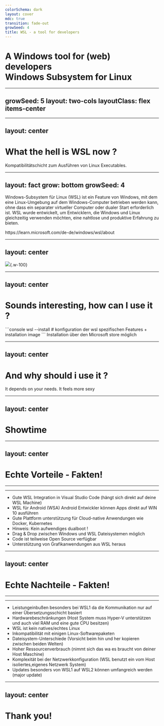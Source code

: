 ```yaml
---
colorSchema: dark
layout: cover
mdc: true
transition: fade-out
growSeed: 4
title: WSL - a tool for developers
---
```


<h1 flex="~ col">
<div text-2xl origin-top-left transition duration-500 :class="$clicks <= 1 ? 'scale-150' : 'op50'">
  <span v-click>A Windows tool for (web) developers</span>
</div>
<div mt1 forward:delay-300 v-click>Windows Subsystem for Linux</div>
</h1>

---
growSeed: 5
layout: two-cols
layoutClass: flex items-center
---

<template v-slot:default>

![](/intro.png){.w-70.h-70.ml-10}

</template>
<template v-slot:right>

# Jan Friebe

<div class="leading-10 opacity-80">
Full Stack developer with passion for Frontend staff<br>
JavaScript/TypeScript // Vue // React // CSS // Design<br>
</div>

<div my-10 w-min flex="~ gap-1" items-center justify-center>
  <div i-ri-user-3-line op50 ma text-xl />
  <div><a href="https://jan-friebe.de" target="_blank" class="border-none! font-300">jan.friebe.de</a></div>
  <div i-ri-github-line op50 ma text-xl ml4/>
  <div><a href="https://github.com/friebe" target="_blank" class="border-none! font-300">friebe</a></div>
  <div i-ri-twitter-x-line op50 ma text-xl ml4/>
  <div><a href="https://twitter.com/jan_friebe" target="_blank" class="border-none! font-300">jan_friebe</a></div>
</div>

</template>

---
layout: center
---

<h1 important-text-5xl>What the hell is WSL now ?</h1>

<div text-white:50 text-2xl v-click>
<span text-yellow2 italic v-mark.yellow.underline>Kompatibilitätschicht</span> zum Ausführen von Linux Executables.
</div>

<!-- Super, danke für die Antwort... -->

---
layout: fact
grow: bottom
growSeed: 4
---

Windows-Subsystem für Linux (WSL) ist ein Feature von Windows, mit dem eine Linux-Umgebung auf dem Windows-Computer betrieben werden kann, ohne dass ein separater virtueller Computer oder dualer Start erforderlich ist. WSL wurde entwickelt, um Entwicklern, die Windows und Linux gleichzeitig verwenden möchten, eine nahtlose und produktive Erfahrung zu bieten.

<p text-white:50 text-xs italic>https://learn.microsoft.com/de-de/windows/wsl/about</p>

---
layout: center
---

![](/wsl-architecture.png){.w-100}

<!-- 
WSL1 beihnaltete eine Kernelschnitstelle die von MS entwickelt wurde,
aber keinen Linux Code für den Linux-Kernel enthielt. Es gab nur von Canonical bereitgestellte Dateien die ausführbar waren -> Fake Linux, aber ressourcen sparsam als eine komplette VM und der direkteste weg um Linux und WIndows zu vereinenen. Ausschließliches CLI Tool

WSL2 Virtualisierungsansatz mittels Hyper-V (Lightweight Uitility VM). Bessere Performance und bessere Systemkompatibilität. Vollständiger Linux Kernel.
GUI App support möglich.
-->

---
layout: center
---

<h1 important-text-5xl>Sounds interesting, how can I use it ?</h1>
<v-clicks>
```console
wsl --install <Distribution Name> # konfiguration der wsl spezifischen Features + installation image
```
<span v-click>Installation über den Microsoft store möglich</span>
</v-clicks>

---
layout: center
---

<h1 important-text-5xl>And why should i use it ?</h1>
<div text-white:50 text-2xl v-click>
  <span text-lime font-bold v-mark.highlight.lime.op5.delay200 inline-block p3 mx--2>It depends on your needs. It feels more sexy</span>
</div>
<div v-click delay200="1" origin-top-left rotate-12 i-emojione-monotone:middle-finger w-5em h-5em absolute top-25 right-25></div>

<!--
Wie bei vielen Antworten im Leben heißt die antwort it depends. Und jeder kann für sich entscheiden, ob er es nutzen möchte oder vollkommen mit windows zufrieden ist. Danke Jan diese Folie hättest du dir auch sparen können.

Ich bin  nämlich nicht zufrieden mit Windows!
Vor ca. 4 Jahren bin ich auf WSL1 aufmerksam geworden und fande es damals schon eine coole Sache in Linux und somit Kernal näher zu programmieren und 
Windows ein wenig den Rücken zu kehren und die spezifischen MS Probleme abzuschütteln. Ging leider nicht ganz auf - mit WSL kamen andere Probleme -.-

Doch nach vielen Jahren habe ich MS ganz den Rücken gekehrt und bin auf einen Mac umgestiegen (side note: die coolen Frontend Leute haben alle einen Mac ^^). Aber ich bereue nichts und bin absolut zufrieden mit der Entscheidung. Viele Probleme habe ich nicht mehr. Leider kam Windows bei meinem jetzigen Arbeitgeber zurück und ich erinnerte mich an WSL, was für mich eine Art zufriedenstellender Kompromiss zwischen MS und MacOS ist. Ich kan viele Linux Programme ausführen, vieles geht schneller, ich habe ein cooles Terminal,
Ich kenne mich in der SHELL aus und und und ...
-->

---
layout: center
---

<h1 important-text-5xl>
  <span text-lime font-bold v-mark.highlight.lime.op5  p3 mx--2>Showtime</span>
</h1>

---
layout: center
---
<h1 important-text-5xl>Echte Vorteile - Fakten!</h1>

---
---
- Gute WSL Integration in Visual Studio Code (hängt sich direkt auf deine WSL Machine)
- WSL für Android (WSA) Android Entwickler können Apps direkt auf WIN 10 ausführen
- Gute Plattform unterstützung für Cloud-native Anwendungen wie Docker, Kubernetes
- Hinweis: Kein aufwendiges dualboot !
- Drag & Drop zwischen Windows und WSL Dateisystemen möglich
- Code ist teilweise Open Source verfügbar 
- Unterstützung von Grafikanwendungen aus WSL heraus


---
layout: center
---

<h1 important-text-5xl>Echte Nachteile - Fakten!</h1>

---
---
- Leistungeinbußen besonders bei WSL1 da die Kommunikation nur auf einer Übersetzungsschicht basiert
- Hardwarebeschränkungen (Host System muss Hyper-V unterstützen und auch viel RAM und eine gute CPU besitzen)
- WSL ist kein natives/echtes Linux
- Inkompatibilität mit einigen Linux-Softwarepaketen
- Dateisystem-Unterschiede (Vorsicht beim hin und her kopieren zwischen beiden Welten)
- Hoher Ressourcenverbrauch (nimmt sich das wa es braucht von deiner Host Maschine)
- Komplexität bei der Netzwerkkonfiguration (WSL benutzt ein vom Host isoliertes,eigenes Netzwerk System)
- Updates besonders von WSL1 auf WSL2 können umfangreich werden (major update)

<!--
Wie wir alle wissen bringt eine neues Feature nicht immer nur Vorteile, sondern auch Nachteile mit sich. Ich persönlich fnde immer wichtig auch die Nachteile zu kennen -->


---
layout: center
---

<h1 important-text-5xl>Thank you!</h1>

